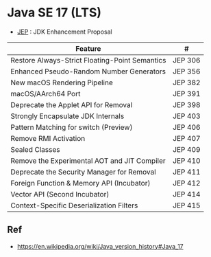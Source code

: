 # Java SE 17 (LTS)

* [JEP](https://en.wikipedia.org/wiki/JDK_Enhancement_Proposal) : JDK Enhancement Proposal

Feature                                        | #
-----------------------------------------------|---------
Restore Always-Strict Floating-Point Semantics | JEP 306
Enhanced Pseudo-Random Number Generators       | JEP 356
New macOS Rendering Pipeline                   | JEP 382
macOS/AArch64 Port                             | JEP 391
Deprecate the Applet API for Removal           | JEP 398
Strongly Encapsulate JDK Internals             | JEP 403
Pattern Matching for switch (Preview)          | JEP 406
Remove RMI Activation                          | JEP 407
Sealed Classes                                 | JEP 409
Remove the Experimental AOT and JIT Compiler   | JEP 410
Deprecate the Security Manager for Removal     | JEP 411
Foreign Function & Memory API (Incubator)      | JEP 412
Vector API (Second Incubator)                  | JEP 414
Context-Specific Deserialization Filters       | JEP 415

## Ref
* https://en.wikipedia.org/wiki/Java_version_history#Java_17
